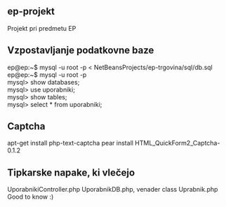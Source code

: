 ## ep-projekt #

Projekt pri predmetu EP

## Vzpostavljanje podatkovne baze #

ep@ep:~$ mysql -u root -p < NetBeansProjects/ep-trgovina/sql/db.sql  
ep@ep:~$ mysql -u root -p  
mysql> show databases;  
mysql> use uporabniki;  
mysql> show tables;  
mysql> select * from uporabniki;  

## Captcha #
apt-get install php-text-captcha
pear install HTML_QuickForm2_Captcha-0.1.2

## Tipkarske napake, ki vlečejo #
UporabnikiController.php
UporabnikDB.php, venader class Uprabnik.php
Good to know :)
